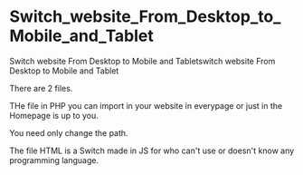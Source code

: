 Switch_website_From_Desktop_to_Mobile_and_Tablet
================================================

Switch website From Desktop to Mobile and Tabletswitch website From Desktop to Mobile and Tablet

There are 2 files.

THe file in PHP you can import in your website in everypage or just in the Homepage is up to you.

You need only change the path.

The file HTML is a Switch made in JS for who can't use or doesn't know any programming language.

